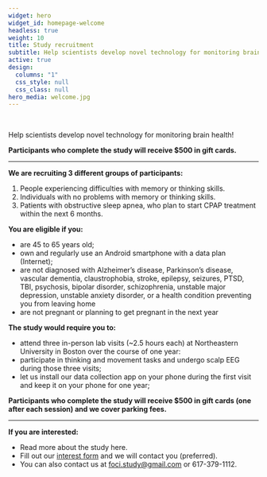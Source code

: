 ```yaml
---
widget: hero
widget_id: homepage-welcome
headless: true
weight: 10
title: Study recruitment
subtitle: Help scientists develop novel technology for monitoring brain health!
active: true
design:
  columns: "1"
  css_style: null
  css_class: null
hero_media: welcome.jpg
---
```


<br>

Help scientists develop novel technology for monitoring brain health!

**Participants who complete the study will receive $500 in gift cards.**

---

**We are recruiting 3 different groups of participants:**

1. People experiencing difficulties with memory or thinking skills. 
2. Individuals with no problems with memory or thinking skills.
3. Patients with obstructive sleep apnea, who plan to start CPAP treatment within the next 6 months.

**You are eligible if you:**

* are 45 to 65 years old;
* own and regularly use an Android smartphone with a data plan (Internet);
* are not diagnosed with Alzheimer’s disease, Parkinson’s disease, vascular dementia, claustrophobia, stroke, epilepsy, seizures, PTSD, TBI, psychosis, bipolar disorder, schizophrenia,  unstable major depression, unstable anxiety disorder, or a health condition preventing you from leaving home
* are not pregnant or planning to get pregnant in the next year

**The study would require you to:**

* attend three in-person lab visits (~2.5 hours each) at Northeastern University in Boston over the course of one year:
* participate in thinking and movement tasks and undergo scalp EEG during those three visits;
* let us install our data collection app on your phone during the first visit and keep it on your phone for one year;

**Participants who complete the study will receive $500 in gift cards (one after each session) and we cover parking fees.**

---

**If you are interested:**

* Read more about the study here.
* Fill out our [interest form](https://forms.gle/Trdank3etdsbqFif7) and we will contact you (preferred).
* You can also contact us at foci.study@gmail.com or 617-379-1112.
